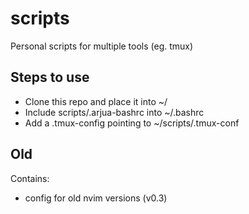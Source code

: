 # scripts
Personal scripts for multiple tools (eg. tmux)

## Steps to use
- Clone this repo and place it into ~/
- Include scripts/.arjua-bashrc into ~/.bashrc
- Add a .tmux-config pointing to ~/scripts/.tmux-conf

## Old
Contains:
- config for old nvim versions (v0.3)